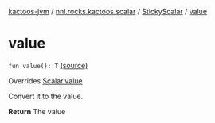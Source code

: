 [kactoos-jvm](../../index.md) / [nnl.rocks.kactoos.scalar](../index.md) / [StickyScalar](index.md) / [value](.)

# value

`fun value(): T` [(source)](https://github.com/neonailol/kactoos/blob/master/kactoos-jvm/src/main/kotlin/nnl/rocks/kactoos/scalar/StickyScalar.kt#L37)

Overrides [Scalar.value](../../nnl.rocks.kactoos/-scalar/value.md)

Convert it to the value.

**Return**
The value

